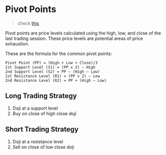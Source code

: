 # Pivot Points
> check [this](https://www.tradingsetupsreview.com/candlestick-pivot-point-day-trading-strategy/)

Pivot points are price levels calculated using the high, low, and close of the last trading session. These price levels are potential areas of price exhaustion.

These are the formula for the common pivot points:

    Pivot Point (PP) = (High + Low + Close)/3
    1st Support Level (S1) = (PP x 2) – High
    2nd Support Level (S2) = PP – (High – Low)
    1st Resistance Level (R1) = (PP x 2) – Low
    2nd Resistance Level (R2) = PP + (High – Low)

## Long Trading Strategy

1. Doji at a support level
2. Buy on close of high close doji

## Short Trading Strategy

1. Doji at a resistance level
2. Sell on close of low close doji
